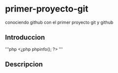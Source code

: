 # primer-proyecto-git
conociendo github con el primer proyecto git y github

## Introduccion

'''php
<¿php 
  phpinfo(); 
?>
'''

## Descripcion 
